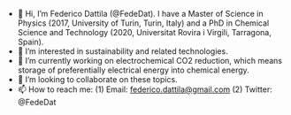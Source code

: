 - 👋 Hi, I’m Federico Dattila (@FedeDat). I have a Master of Science in Physics (2017, University of Turin, Turin, Italy) and a PhD in Chemical Science and Technology (2020, Universitat Rovira i Virgili, Tarragona, Spain).
- 👀 I’m interested in sustainability and related technologies.
- 🌱 I’m currently working on electrochemical CO2 reduction, which means storage of preferentially electrical energy into chemical energy.
- 💞️ I’m looking to collaborate on these topics.
- 📫 How to reach me: 
  (1) Email: federico.dattila@gmail.com
  (2) Twitter: @FedeDat

<!---
FedeDat/FedeDat is a ✨ special ✨ repository because its `README.md` (this file) appears on your GitHub profile.
You can click the Preview link to take a look at your changes.
--->
